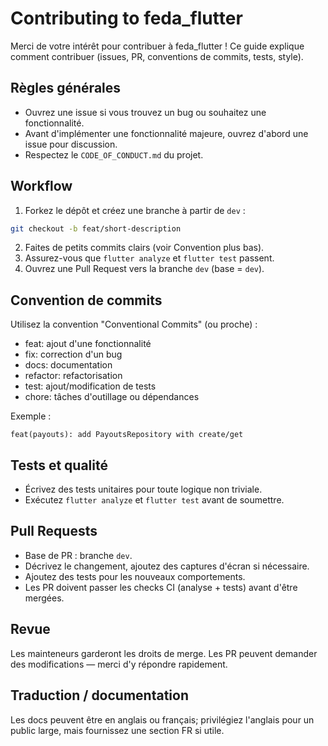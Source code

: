 # Contributing to feda_flutter

Merci de votre intérêt pour contribuer à feda_flutter ! Ce guide explique comment contribuer (issues, PR, conventions de commits, tests, style).

## Règles générales

- Ouvrez une issue si vous trouvez un bug ou souhaitez une fonctionnalité.
- Avant d'implémenter une fonctionnalité majeure, ouvrez d'abord une issue pour discussion.
- Respectez le `CODE_OF_CONDUCT.md` du projet.

## Workflow

1. Forkez le dépôt et créez une branche à partir de `dev` :

```bash
git checkout -b feat/short-description
```

2. Faites de petits commits clairs (voir Convention plus bas).
3. Assurez-vous que `flutter analyze` et `flutter test` passent.
4. Ouvrez une Pull Request vers la branche `dev` (base = `dev`).

## Convention de commits

Utilisez la convention "Conventional Commits" (ou proche) :

- feat: ajout d'une fonctionnalité
- fix: correction d'un bug
- docs: documentation
- refactor: refactorisation
- test: ajout/modification de tests
- chore: tâches d'outillage ou dépendances

Exemple :
```
feat(payouts): add PayoutsRepository with create/get
```

## Tests et qualité

- Écrivez des tests unitaires pour toute logique non triviale.
- Exécutez `flutter analyze` et `flutter test` avant de soumettre.

## Pull Requests

- Base de PR : branche `dev`.
- Décrivez le changement, ajoutez des captures d'écran si nécessaire.
- Ajoutez des tests pour les nouveaux comportements.
- Les PR doivent passer les checks CI (analyse + tests) avant d'être mergées.

## Revue

Les mainteneurs garderont les droits de merge. Les PR peuvent demander des modifications — merci d'y répondre rapidement.

## Traduction / documentation

Les docs peuvent être en anglais ou français; privilégiez l'anglais pour un public large, mais fournissez une section FR si utile.

